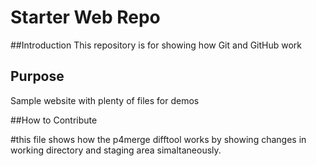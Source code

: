 # Starter Web Repo

##Introduction
This repository is for showing how Git and GitHub work

## Purpose

Sample website with plenty of files for demos

##How to Contribute 


#this file shows how the p4merge difftool works by showing changes in working directory and staging area simaltaneously.

